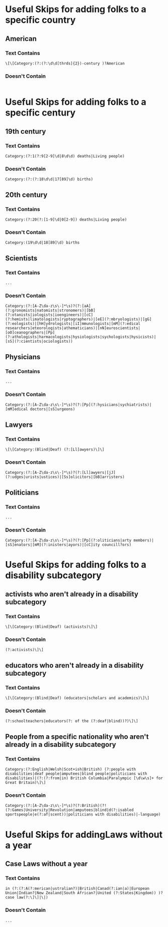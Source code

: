 # Useful Skips for adding folks to a specific country

## American
### Text Contains

```
\[\[Category:(?:(?:\d\d[thrds]{2})-century )?American
```
### Doesn't Contain

```
```

# Useful Skips for adding folks to a specific century

## 19th century
### Text Contains

```
Category:(?:1(?:9[2-9]\d|8\d\d) deaths|Living people)
```
### Doesn't Contain

```
Category:(?:(?:18\d\d|17[89]\d) births)
```

## 20th century
### Text Contains

```
Category:(?:20(?:[1-9]\d|0[2-9]) deaths|Living people)
```
### Doesn't Contain

```
Category:(19\d\d|18[89]\d) births
```

## Scientists
### Text Contains

```
...
```

### Doesn't Contain

```
Category:(?:[A-Z\da-z\s\-]*\s)?(?:[aA](?:gronomists|natomists|stronomers)|[bB](?:otanists|iologists|ioengineers)|[cC](?:hemists|limatologists|ryptographers)|[eE](?:mbryologists)|[gG](?:eologists)|[hH]ydrologists|[iI]mmunologists|[mM](?:edical researchers|eteorologists|athematicians)|[nN]euroscientists|[oO]ceanographers|[Pp](?:athologists|harmacologists|hysiologists|sychologists|hysicists)|[sS](?:cientists|ociologists))
```

## Physicians
### Text Contains

```
...
```

### Doesn't Contain

```
Category:(?:[A-Z\da-z\s\-]*\s)?(?:[Pp](?:hysicians|sychiatrists)|[mM]edical doctors|[sS]urgeons)
```

## Lawyers
### Text Contains

```
\[\[Category:(Blind|Deaf) (?:[Ll]awyers)\]\]
```

### Doesn't Contain

```
Category:(?:[A-Z\da-z\s\-]*\s)?(?:[Ll]awyers|[jJ](?:udges|urists|ustices)|[Ss]olicitors|[bB]arristers)
```

## Politicians
### Text Contains

```
...
```

### Doesn't Contain

```
Category:(?:[A-Z\da-z\s\-]*\s)?(?:[Pp](?:oliticians|arty members)|[sS]enators|[mM](?:inisters|ayors)|[cC]ity councill?ors)
```

# Useful Skips for adding folks to a disability subcategory
## activists who aren't already in a disability subcategory
### Text Contains

```
\[\[Category:(Blind|Deaf) (activists)\]\]
```
### Doesn't Contain

```
(?:activists)\]\]
```

## educators who aren't already in a disability subcategory
### Text Contains

```
\[\[Category:(Blind|Deaf) (educators|scholars and academics)\]\]
```
### Doesn't Contain

```
(?:schoolteachers|educators(?: of the (?:deaf|blind))?)\]\]
```

## People from a specific nationality who aren't already in a disability subcategory
### Text Contains

```
Category:(?:English|Welsh|Scot+ish|British) (?:people with disabilities|deaf people|amputees|blind people|politicians with disabilities)|(?:(?:from|in) British Columbia|Paralympic [\d\w\s]+ for Great Britain)\]\]
```
### Doesn't Contain

```
Category:(?:[A-Z\da-z\s\-]*\s)?(?:British)(?! (?:Games|University|Revolution|amputees|blind|d(?:isabled sportspeople|e(?:af|scent))|politicians with disabilities)|-language)
```

# Useful Skips for addingLaws without a year
## Case Laws without a year
### Text Contains
```
in (?:(?:A(?:merican|ustralian?)|British|Canad(?:ian|a)|European Union|Indian?|New Zealand|South African?|United (?:States|Kingdom)) )?case law(?:\]\]|\|)
```
### Doesn't Contain

```
...
```
